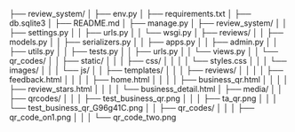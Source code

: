 ├── review_system/
│   ├── env.py
│   ├── requirements.txt
│   ├── db.sqlite3
│   ├── README.md
│   ├── manage.py
│   ├── review_system/
│   │   ├── settings.py
│   │   ├── urls.py
│   │   └── wsgi.py
│   ├── reviews/
│   │   ├── models.py
│   │   ├── serializers.py
│   │   ├── apps.py
│   │   ├── admin.py
│   │   ├── utils.py
│   │   ├── tests.py
│   │   ├── urls.py
│   │   └── views.py
│   │   └── qr_codes/
│   │   ├── static/
│   │   │   ├── css/
│   │   │   │   └── styles.css
│   │   │   └── images/
│   │   │   └── js/
│   │   ├── templates/
│   │   │   ├── reviews/
│   │   │   │   ├── feedback.html
│   │   │   │   ├── home.html
│   │   │   │   ├── business_qr.html
│   │   │   │   ├── review_stars.html 
│   │   │   │   └── business_detail.html
│   ├── media/
│   │   ├── qrcodes/
│   │   │   ├── test_business_qr.png
│   │   │   ├── ta_qr.png
│   │   │   └── test_business_qr_G96g41C.png
│   │   ├── qr_codes/
│   │   │   ├── qr_code_on1.png
│   │   │   └── qr_code_two.png
